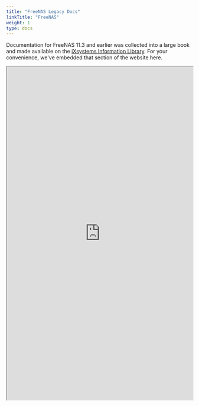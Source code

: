 ```yaml
---
title: "FreeNAS Legacy Docs"
linkTitle: "FreeNAS"
weight: 1
type: docs
---
```


Documentation for FreeNAS 11.3 and earlier was collected into a large book and made available on the [iXsystems Information Library](https://www.ixsystems.com/blog/knowledgebase_category/freenas/).
For your convenience, we've embedded that section of the website here.

<iframe src="https://www.ixsystems.com/documentation/freenas" width="100%" height="900"></iframe>